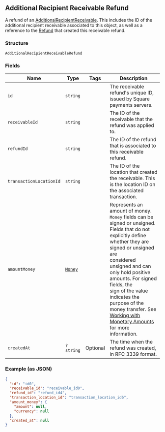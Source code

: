 ## Additional Recipient Receivable Refund

A refund of an [AdditionalRecipientReceivable](#type-additionalrecipientreceivable). This includes the ID of the additional recipient receivable associated to this object, as well as a reference to the [Refund](#type-refund) that created this receivable refund.

### Structure

`AdditionalRecipientReceivableRefund`

### Fields

| Name | Type | Tags | Description |
|  --- | --- | --- | --- |
| `id` | `string` |  | The receivable refund's unique ID, issued by Square payments servers. |
| `receivableId` | `string` |  | The ID of the receivable that the refund was applied to. |
| `refundId` | `string` |  | The ID of the refund that is associated to this receivable refund. |
| `transactionLocationId` | `string` |  | The ID of the location that created the receivable. This is the location ID on the associated transaction. |
| `amountMoney` | [`Money`](/doc/models/money.md) |  | Represents an amount of money. `Money` fields can be signed or unsigned.<br>Fields that do not explicitly define whether they are signed or unsigned are<br>considered unsigned and can only hold positive amounts. For signed fields, the<br>sign of the value indicates the purpose of the money transfer. See<br>[Working with Monetary Amounts](https://developer.squareup.com/docs/build-basics/working-with-monetary-amounts)<br>for more information. |
| `createdAt` | `?string` | Optional | The time when the refund was created, in RFC 3339 format. |

### Example (as JSON)

```json
{
  "id": "id0",
  "receivable_id": "receivable_id0",
  "refund_id": "refund_id4",
  "transaction_location_id": "transaction_location_id6",
  "amount_money": {
    "amount": null,
    "currency": null
  },
  "created_at": null
}
```

